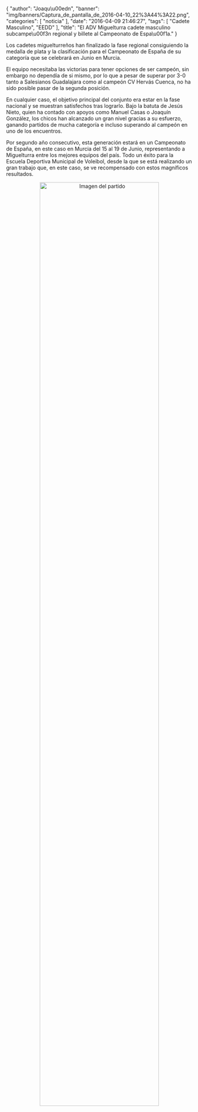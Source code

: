 {
  "author": "Joaqu\u00edn", 
  "banner": "img/banners/Captura_de_pantalla_de_2016-04-10_22%3A44%3A22.png", 
  "categories": [
    "noticia"
  ], 
  "date": "2016-04-09 21:46:27", 
  "tags": [
    "Cadete Masculino", 
    "EEDD"
  ], 
  "title": "El ADV Miguelturra cadete masculino subcampe\u00f3n regional y billete al Campeonato de Espa\u00f1a."
}

Los cadetes miguelturreños han finalizado la fase regional consiguiendo la medalla de plata y la clasificación para el Campeonato de España de su categoría que se celebrará en Junio en Murcia.

El equipo necesitaba las victorias para tener opciones de ser campeón, sin embargo no dependía de si mismo, por lo que a pesar de superar por 3-0 tanto a Salesianos Guadalajara como al campeón CV Hervás Cuenca, no ha sido posible pasar de la segunda posición.

En cualquier caso, el objetivo principal del conjunto era estar en la fase nacional y se muestran satisfechos tras lograrlo. Bajo la batuta de Jesús Nieto, quien ha contado con apoyos como Manuel Casas o Joaquín González, los chicos han alcanzado un gran nivel gracias a su esfuerzo, ganando partidos de mucha categoría e incluso superando al campeón en uno de los encuentros.

Por segundo año consecutivo, esta generación estará en un Campeonato de España, en este caso en Murcia del 15 al 19 de Junio, representando a Miguelturra entre los mejores equipos del país. Todo un éxito para la Escuela Deportiva Municipal de Voleibol, desde la que se está realizando un gran trabajo que, en este caso, se ve recompensado con estos magníficos resultados.

<center>
<a target="_new" href="http://www.advmiguelturra.org/drupal/sites/default/files/Captura%20de%20pantalla%20de%202016-04-10%2022%3A44%3A22.png"> 
<img alt="Imagen del partido" width="80%" align="center" src="http://www.advmiguelturra.org/drupal/sites/default/files/Captura%20de%20pantalla%20de%202016-04-10%2022%3A44%3A22.png"/> </a> </center> 


